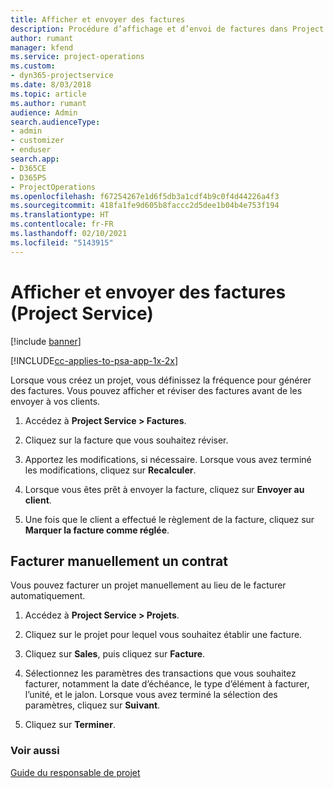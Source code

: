 ```yaml
---
title: Afficher et envoyer des factures
description: Procédure d’affichage et d’envoi de factures dans Project Service
author: rumant
manager: kfend
ms.service: project-operations
ms.custom:
- dyn365-projectservice
ms.date: 8/03/2018
ms.topic: article
ms.author: rumant
audience: Admin
search.audienceType:
- admin
- customizer
- enduser
search.app:
- D365CE
- D365PS
- ProjectOperations
ms.openlocfilehash: f67254267e1d6f5db3a1cdf4b9c0f4d44226a4f3
ms.sourcegitcommit: 418fa1fe9d605b8faccc2d5dee1b04b4e753f194
ms.translationtype: HT
ms.contentlocale: fr-FR
ms.lasthandoff: 02/10/2021
ms.locfileid: "5143915"
---
```

# <a name="view-and-send-invoices-project-service"></a>Afficher et envoyer des factures (Project Service)

[!include [banner](../includes/psa-now-project-operations.md)]

[!INCLUDE[cc-applies-to-psa-app-1x-2x](../includes/cc-applies-to-psa-app-1x-2x.md)]

Lorsque vous créez un projet, vous définissez la fréquence pour générer des factures. Vous pouvez afficher et réviser des factures avant de les envoyer à vos clients.  
  
1.  Accédez à **Project Service > Factures**.  
  
2.  Cliquez sur la facture que vous souhaitez réviser.  
  
3.  Apportez les modifications, si nécessaire. Lorsque vous avez terminé les modifications, cliquez sur **Recalculer**.  
  
4.  Lorsque vous êtes prêt à envoyer la facture, cliquez sur **Envoyer au client**.  
  
5.  Une fois que le client a effectué le règlement de la facture, cliquez sur **Marquer la facture comme réglée**.  
  
## <a name="manually-invoice-a-contract"></a>Facturer manuellement un contrat  
 Vous pouvez facturer un projet manuellement au lieu de le facturer automatiquement.  
  
1.  Accédez à **Project Service > Projets**.  
  
2.  Cliquez sur le projet pour lequel vous souhaitez établir une facture.  
  
3.  Cliquez sur **Sales**, puis cliquez sur **Facture**.  
  
4.  Sélectionnez les paramètres des transactions que vous souhaitez facturer, notamment la date d’échéance, le type d’élément à facturer, l’unité, et le jalon. Lorsque vous avez terminé la sélection des paramètres, cliquez sur **Suivant**.  
  
5.  Cliquez sur **Terminer**.  
  
### <a name="see-also"></a>Voir aussi  
 [Guide du responsable de projet](../psa/project-manager-guide.md)
